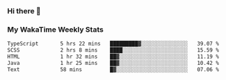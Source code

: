 ### Hi there 👋

<!--
**royschrauwen/royschrauwen** is a ✨ _special_ ✨ repository because its `README.md` (this file) appears on your GitHub profile.

Here are some ideas to get you started:

- 🔭 I’m currently working on ...
- 🌱 I’m currently learning ...
- 👯 I’m looking to collaborate on ...
- 🤔 I’m looking for help with ...
- 💬 Ask me about ...
- 📫 How to reach me: ...
- 😄 Pronouns: ...
- ⚡ Fun fact: ...
-->


### My WakaTime Weekly Stats
<!--START_SECTION:waka-->

```txt
TypeScript       5 hrs 22 mins   █████████▓░░░░░░░░░░░░░░░   39.07 %
SCSS             2 hrs 8 mins    ████░░░░░░░░░░░░░░░░░░░░░   15.59 %
HTML             1 hr 32 mins    ██▓░░░░░░░░░░░░░░░░░░░░░░   11.19 %
Java             1 hr 25 mins    ██▓░░░░░░░░░░░░░░░░░░░░░░   10.42 %
Text             58 mins         █▓░░░░░░░░░░░░░░░░░░░░░░░   07.06 %
```

<!--END_SECTION:waka-->
